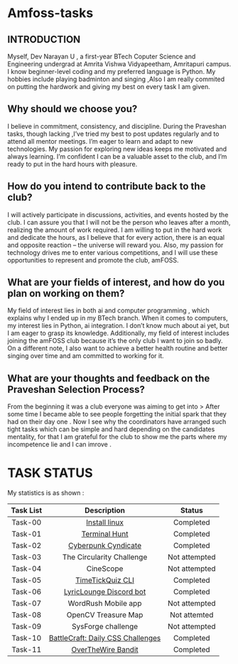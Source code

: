 # Amfoss-tasks

## INTRODUCTION

Myself, Dev Narayan U ,  a first-year BTech Coputer Science and Engineering undergrad at Amrita Vishwa Vidyapeetham, Amritapuri campus. I know beginner-level coding and my preferred language is Python. My hobbies include playing badminton and singing ,Also I am really commited on putting the hardwork and giving my best on every task I am given.

## **Why should we choose you?**

I believe in commitment, consistency, and discipline. During the Praveshan tasks, though lacking ,I’ve tried my best to post updates regularly and to attend all mentor meetings. I’m eager to learn and adapt to new technologies. My passion for exploring new ideas keeps me motivated and always learning. I’m confident I can be a valuable asset to the club, and I’m ready to put in the hard hours with pleasure.

## **How do you intend to contribute back to the club?**

I will actively participate in discussions, activities, and events hosted by the club. I can assure you that I will not be the person who leaves after a month, realizing the amount of work required. I am willing to put in the hard work and dedicate the hours, as I believe that for every action, there is an equal and opposite reaction – the universe will reward you. Also, my passion for technology drives me to enter various competitions, and I will use these opportunities to represent and promote the club, amFOSS.

## **What are your fields of interest, and how do you plan on working on them?**

My field of interest lies in both ai and computer programming , which explains why I ended up in my BTech branch. When it comes to computers, my interest lies in Python, ai integration.  I don’t know much about ai yet, but I am eager to grasp its knowledge. Additionally, my field of interest includes joining the amFOSS club because it’s the only club I want to join so badly. On a different note, I also want to achieve a better health routine and better singing over time and am committed to working for it.


## **What are your thoughts and feedback on the Praveshan Selection Process?**
From the beginning it was a club everyone was aiming to get into > After some time I became able to see people forgetting the initial spark that they had on their day one . Now I see why the coordinators have arranged such tight tasks which can be simple and hard  depending on the candidates mentality, for that I am grateful for the club to show me the parts where my incompetence lie and I can imrove . 
# **TASK STATUS**

My statistics is as shown :

| Task List | Description | Status |
| :-:       | :-:         | :-:    |
| Task-00   | [Install linux](https://github.com/DevNarayanU/amFOSS-Tasks/tree/main/Task-00) | Completed |
| Task-01   | [Terminal Hunt](https://github.com/DevNarayanU/amFOSS-Tasks/tree/main/Task-01) | Completed |
| Task-02   | [Cyberpunk Cyndicate](https://github.com/DevNarayanU/amFOSS-Tasks/tree/main/Task-02) | Completed |
| Task-03   | The Circularity Challenge | Not attempted |
| Task-04   | CineScope| Not attempted |
| Task-05   | [TimeTickQuiz CLI](https://github.com/DevNarayanU/amFOSS-Tasks/tree/main/Task-05/timetickquiz/src) | Completed |
| Task-06   | [LyricLounge Discord bot](https://github.com/DevNarayanU/amFOSS-Tasks/tree/main/Task-06) | Completed |
| Task-07   | WordRush Mobile app| Not attempted |
| Task-08   | OpenCV Treasure Map| Not attemted |
| Task-09   | SysForge challenge| Not attempted |
| Task-10   | [BattleCraft: Daily CSS Challenges](https://github.com/DevNarayanU/amFOSS-Tasks/tree/main/Task-10)| Completed |
| Task-11   | [OverTheWire Bandit](https://github.com/DevNarayanU/amFOSS-Tasks/tree/main/Task-11)| Completed |